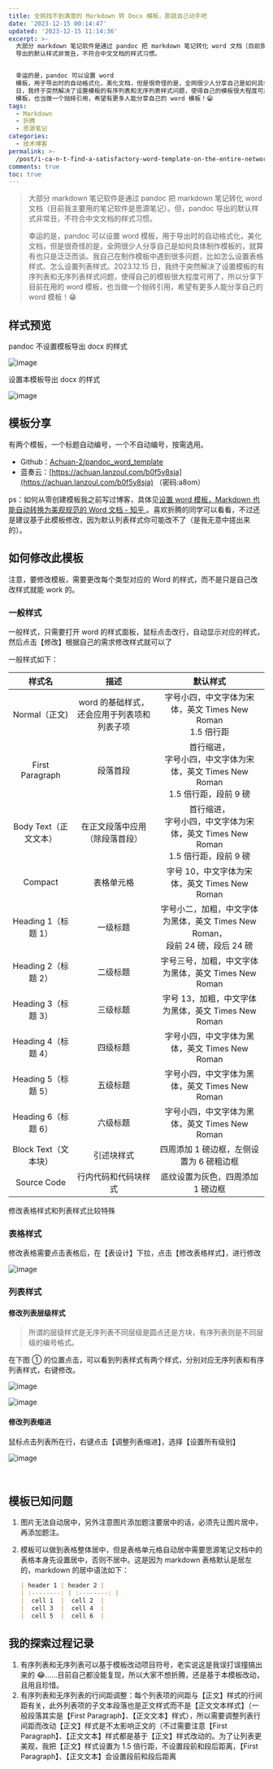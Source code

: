```yaml
---
title: 全网找不到满意的 Markdown 转 Docx 模板，那就自己动手吧
date: '2023-12-15 00:14:47'
updated: '2023-12-15 11:14:36'
excerpt: >-
  大部分 markdown 笔记软件是通过 pandoc 把 markdown 笔记转化 word 文档（目前我主要用的笔记软件是思源笔记）。但，pandoc
  导出的默认样式非常丑，不符合中文文档的样式习惯。


  幸运的是，pandoc 可以设置 word
  模板，用于导出时的自动格式化，美化文档，但是很奇怪的是，全网很少人分享自己是如何具体制作模板的，就算有也只是泛泛而谈。我自己在制作模板中遇到很多问题，比如怎么设置表格样式、怎么设置列表样式。2023.12.15
  日，我终于突然解决了设置模板的有序列表和无序列表样式问题，使得自己的模板很大程度可用了，所以分享下目前在用的 word
  模板，也当做一个抛砖引用，希望有更多人能分享自己的 word 模板！😁
tags:
  - Markdown
  - 折腾
  - 思源笔记
categories:
  - 技术博客
permalink: >-
  /post/i-ca-n-t-find-a-satisfactory-word-template-on-the-entire-network-so-i-made-one-myself-nano3.html
comments: true
toc: true
---
```


> 大部分 markdown 笔记软件是通过 pandoc 把 markdown 笔记转化 word 文档（目前我主要用的笔记软件是思源笔记）。但，pandoc 导出的默认样式非常丑，不符合中文文档的样式习惯。
>
> 幸运的是，pandoc 可以设置 word 模板，用于导出时的自动格式化，美化文档，但是很奇怪的是，全网很少人分享自己是如何具体制作模板的，就算有也只是泛泛而谈。我自己在制作模板中遇到很多问题，比如怎么设置表格样式、怎么设置列表样式。2023.12.15 日，我终于突然解决了设置模板的有序列表和无序列表样式问题，使得自己的模板很大程度可用了，所以分享下目前在用的 word 模板，也当做一个抛砖引用，希望有更多人能分享自己的 word 模板！😁

## 样式预览

pandoc 不设置模板导出 docx 的样式

​![image](https://raw.githubusercontent.com/Achuan-2/PicBed/pic/assets/202312151118881.png)​

设置本模板导出 docx 的样式

​​​​![image](https://raw.githubusercontent.com/Achuan-2/PicBed/pic/assets/202312151117278.png)​​​​

## 模板分享

有两个模板，一个标题自动编号，一个不自动编号，按需选用。

* Github：[Achuan-2/pandoc_word_template ](https://github.com/Achuan-2/pandoc_word_template)
* 蓝奏云：[https://achuan.lanzoul.com/b0f5y8sja](https://achuan.lanzoul.com/b0f5y8sja) （密码:a8om）

ps：如何从零创建模板我之前写过博客，具体见[设置 word 模板，Markdown 也能自动转换为美观规范的 Word 文档 - 知乎 ](https://zhuanlan.zhihu.com/p/581000852)。喜欢折腾的同学可以看看，不过还是建议基于此模板修改，因为默认列表样式你可能改不了（是我无意中搓出来的）。

## 如何修改此模板

注意，要修改模板，需要更改每个类型对应的 Word 的样式，而不是只是自己改改样式就能 work 的。

### 一般样式

一般样式，只需要打开 word 的样式面板，鼠标点击改行，自动显示对应的样式，然后点击【修改】根据自己的需求修改样式就可以了

一般样式如下：

|样式名|描述|默认样式|
| :--------------------------: | :--------------------------------------------------------: | :---------------------------------------------------------------------------: |
|Normal（正文)|word 的基础样式，还会应用于列表项和列表子项|字号小四，中文字体为宋体，英文 Times New Roman<br />1.5 倍行距|
|First Paragraph|段落首段|首行缩进，<br />字号小四，中文字体为宋体，英文 Times New Roman<br />1.5 倍行距，段前 9 磅<br />|
|Body Text（正文文本）|在正文段落中应用（除段落首段）|首行缩进，<br />字号小四，中文字体为宋体，英文 Times New Roman<br />1.5 倍行距，段前 9 磅<br />|
|Compact|表格单元格|字号 10，中文字体为宋体，英文 Times New Roman|
|Heading 1（标题 1）|一级标题|字号小二，加粗，中文字体为黑体，英文 Times New Roman，<br />段前 24 磅，段后 24 磅<br />|
|Heading 2（标题 2）|二级标题|字号三号，加粗，中文字体为黑体，英文 Times New Roman|
|Heading 3（标题 3）|三级标题|字号 13，加粗，中文字体为黑体，英文 Times New Roman|
|Heading 4（标题 4）|四级标题|字号小四，中文字体为黑体，英文 Times New Roman|
|Heading 5（标题 5）|五级标题|字号小四，中文字体为黑体，英文 Times New Roman|
|Heading 6（标题 6）|六级标题|字号小四，中文字体为黑体，英文 Times New Roman|
|Block Text（文本块）|引述块样式|四周添加 1 磅边框，左侧设置为 6 磅粗边框|
|Source Code|行内代码和代码块样式|底纹设置为灰色，四周添加 1 磅边框|

修改表格样式和列表样式比较特殊

### 表格样式

修改表格需要点击表格后，在【表设计】下拉，点击【修改表格样式】，进行修改

​![image](https://raw.githubusercontent.com/Achuan-2/PicBed/pic/assets/202312151117256.png)​

### 列表样式

#### 修改列表层级样式

> 所谓的层级样式是无序列表不同层级是圆点还是方块，有序列表则是不同层级的编号格式。

在下图 ① 的位置点击，可以看到列表样式有两个样式，分别对应无序列表和有序列表样式，右键修改。

​![image](https://raw.githubusercontent.com/Achuan-2/PicBed/pic/assets/202312151114293.png)​

​![image](https://raw.githubusercontent.com/Achuan-2/PicBed/pic/assets/202312150020186.png)​

#### 修改列表缩进

鼠标点击列表所在行，右键点击【调整列表缩进】，选择【设置所有级别】

​![image](https://raw.githubusercontent.com/Achuan-2/PicBed/pic/assets/202312150014510.png)​

‍

## 模板已知问题

1. 图片无法自动居中，另外注意图片添加题注要居中的话，必须先让图片居中，再添加题注。
2. 模板可以做到表格整体居中，但是表格单元格自动居中需要思源笔记文档中的表格本身先设置居中，否则不居中。这是因为 markdown 表格默认是居左的，markdown 的居中语法如下：

   ```markdown
   | header 1 | header 2 |
   | :--------: | :--------: |
   |  cell 1  |  cell 2  |
   |  cell 3  |  cell 4  |
   |  cell 5  |  cell 6  |
   ```

## 我的探索过程记录

1. 有序列表和无序列表可以基于模板改动项目符号，老实说这是我误打误撞搞出来的 😂……目前自己都没能复现，所以大家不想折腾，还是基于本模板改动，且用且珍惜。
2. 有序列表和无序列表的行间距调整：每个列表项的间距与【正文】样式的行间距有关，此外列表项的子文本段落也是正文样式而不是【正文文本样式】（一般段落其实是【First Paragraph】、【正文文本】样式），所以需要调整列表行间距而改动【正文】样式是不太影响正文的（不过需要注意【First Paragraph】、【正文文本】样式都是基于【正文】样式改动的。为了让列表更美观，我把【正文】样式设置为 1.5 倍行距，不设置段前和段后距离，【First Paragraph】、【正文文本】会设置段前和段后距离
